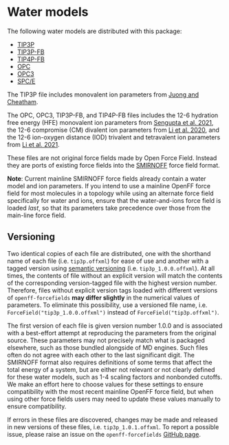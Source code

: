 # Water models

The following water models are distributed with this package:

* [TIP3P](https://doi.org/10.1063/1.445869)
* [TIP3P-FB](https://doi.org/10.1021/jz500737m)
* [TIP4P-FB](https://doi.org/10.1021/jz500737m)
* [OPC](https://doi.org/10.1021/jz501780a)
* [OPC3](https://doi.org/10.1063/1.4960175)
* [SPC/E](https://doi.org/10.1021/j100308a038)

The TIP3P file includes monovalent ion parameters from [Juong and Cheatham](https://dx.doi.org/10.1021/jp8001614).

The OPC, OPC3, TIP3P-FB, and TIP4P-FB files includes the 12-6 hydration free energy (HFE) monovalent ion parameters from [Sengupta et al. 2021](https://doi.org/10.1021/acs.jcim.0c01390), the 12-6 compromise (CM) divalent ion parameters from [Li et al. 2020](https://doi.org/10.1021/acs.jctc.0c00194), and the 12-6 ion-oxygen distance (IOD) trivalent and tetravalent ion parameters from [Li et al. 2021](https://doi.org/10.1021/acs.jctc.0c01320).

These files are not original force fields made by Open Force Field.
Instead they are ports of existing force fields into the [SMIRNOFF](https://openforcefield.github.io/standards/standards/smirnoff/) force field format.

**Note**: Current mainline SMIRNOFF force fields already contain a water model and ion parameters. If you intend to use a mainline OpenFF force field for most molecules in a topology while using an alternate force field specifically for water and ions, ensure that the water-and-ions force field is loaded _last_, so that its parameters take precedence over those from the main-line force field.  

## Versioning

Two identical copies of each file are distributed, one with the shorthand name of each file (i.e. `tip3p.offxml`) for ease of use and another with a tagged version using [semantic versioning](https://semver.org/) (i.e. `tip3p_1.0.0.offxml`).
At all times, the contents of file without an explicit version will match the contents of the corresponding version-tagged file with the highest version number.
Therefore, files without explicit version tags loaded with different versions of `openff-forcefields` **may differ slightly** in the numerical values of parameters.
To eliminate this possibility, use a versioned file name, i.e. `ForceField("tip3p_1.0.0.offxml")` instead of `ForceField("tip3p.offxml")`.


The first version of each file is given version number 1.0.0 and is associated with a best-effort attempt at reproducing the parameters from the original source.
These parameters may not precisely match what is packaged elsewhere, such as those bundled alongside of MD engines. Such files often do not agree with each other to the last significant digit.
The SMIRNOFF format also requires definitions of some terms that affect the total energy of a system, but are either not relevant or not clearly defined for these water models, such as 1-4 scaling factors and nonbonded cutoffs. We make an effort here to choose values for these settings to ensure compatibility with the most recent mainline OpenFF force field, but when using other force fields users may need to update these values manually to ensure compatibility. 


If errors in these files are discovered, changes may be made and released in new versions of these files, i.e. `tip3p_1.0.1.offxml`.
To report a possible issue, please raise an issue on the `openff-forcefields` [GitHub page](https://github.com/openforcefield/openff-forcefields/issues/new).
